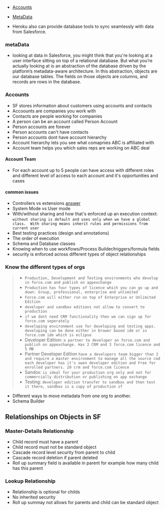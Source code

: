 * [Accounts](#Accounts)
* [MetaData](#MetaData)

* Heroku also can provide database tools to sync seamlessly with data from Salesforce.

### metaData
* looking at data in Salesforce, you might think that you're looking at a user interface sitting on top of a relational database. But what you’re actually looking at is an abstraction of the database driven by the platform’s metadata-aware architecture.
In this abstraction, objects are our database tables. The fields on those objects are columns, and records are rows in the database.



### Accounts 
* SF stores information about customers using accounts and contacts
* Accoounts are companies you work with 
* Contacts are people working for companies
* A person can be an account called Person Account
* Person accounts are forever 
* Person accounts can't have contacts
* Person accounts dont have account hierarchy
* Account hierarchy lets you see what comapnies ABC is affiliated with
* Account team helps you which sales reps are working on ABC deal

#### Account Team
* For each account up to 5 people can have access with different roles and different level of access to each account and it's opportunities and cases

#### common issues
* Controllers vs extensions [answer](https://developer.salesforce.com/docs/atlas.en-us.pages.meta/pages/pages_controller_def.htm)
* System Mode vs User mode
* With/without sharing and how that's enforced up an execution context: 
`without sharing is default and uses only when we have a global class.  With sharing means inherit rules and permissions from current user` 
* Best testing practices (design and annotations)
* The order of execution 
* Schema and Database classes
* Knowing when to use workflows/Process Builder/triggers/formula fields
* security is enforced across different types of object relationships
### Know the different types of orgs
> * `Production, Development and Testing environments who develop in force.com and publish on appexchange `
> * `Production has four types of licence which you can go up and down: Group, professional, enterprise and unlimited`
> * `Force.com will either run on top of Enterprise or Unlimited Edition`
> * `developer and sandbox editions not allow to convert to production` 
> * `if we dont need CRM functionality then we can sign up for force.com seperately`
> * ` developing environment use for developing and testing apps. developing can be done either in brower based ide or in force.com ide which is eclipse `
> * Developer Edition: `a partner to developer on force.com and publish on appexchange. Has 2 CRM and 3 force.com licence and 5 MB `
> * Partner Developer Edition ` have a developers team bigger than 2 and require a master environment to manage all the source cod each developer has it's owen developer edition and Free for enrolled partners. 20 crm and force.com licence `
> * Sandox: `is ideal for your production org only and not for commercially distribution or publishing on app exchange`
> * Testing: `developer edition transfer to sandbox and then test it there, sandbox is a copy of production sf`

 
* Different ways to move metadata from one org to another.
* Schema Builder

## Relationships on Objects in SF
### Master-Details Relationship
* Child record must have a parent
* Child record must not be standard object
* Cascade record level security from parent to child
* Cascade record deletion if parent deleted 
* Roll up summary field is available in parent for example how many child has this parent 
### Lookup Relationship
* Relationship is optional for childs
* No inherited security 
* Roll up summay not allows for parents and child can be standard object





